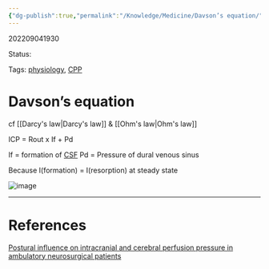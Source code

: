 ```yaml
---
{"dg-publish":true,"permalink":"/Knowledge/Medicine/Davson’s equation/"}
---
```



202209041930

Status: 

Tags: [physiology](physiology.md), [CPP](Cerebral%20Perfusion%20Pressure.md)

# Davson’s equation

cf [[Darcy's law\|Darcy's law]] & [[Ohm's law\|Ohm's law]]

ICP = Rout x If + Pd

If = formation of [CSF](Cerebrospinal%20fluid.md)
Pd = Pressure of dural venous sinus

Because I(formation) = I(resorption) at steady state

![image](https://pub-23ef68458aab474daba6b39d398a7a32.r2.dev/bfed6d09c70f365742d101c5f3d51cce.png)




___
# References
[Postural influence on intracranial and cerebral perfusion pressure in ambulatory neurosurgical patients](../../Reference%20notes/zotero/Petersen.etal2016.md)
